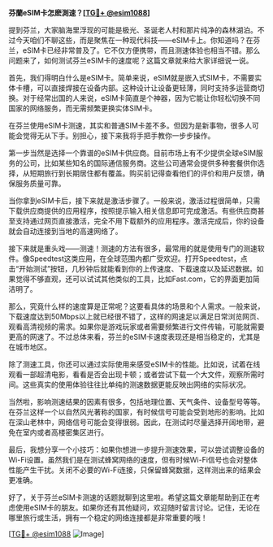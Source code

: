 **芬蘭eSIM卡怎麽測速？[[TG💪+ @esim1088](https://t.me/s/esim1088)]**

提到芬兰，大家脑海里浮现的可能是极光、圣诞老人村和那片纯净的森林湖泊。不过今天咱们不聊这些，而是聚焦在一种现代科技——eSIM卡上。你知道吗？在芬兰，eSIM卡已经非常普及了。它不仅方便携带，而且测速体验也相当不错。那么问题来了，如何测试芬兰eSIM卡的速度呢？这篇文章就来给大家详细说一说。

首先，我们得明白什么是eSIM卡。简单来说，eSIM就是嵌入式SIM卡，不需要实体卡槽，可以直接焊接在设备内部。这种设计让设备更轻薄，同时支持多运营商切换。对于经常出国的人来说，eSIM卡简直是个神器，因为它能让你轻松切换不同国家的网络服务，而无需频繁更换实体SIM卡。

在芬兰使用eSIM卡测速，其实和普通SIM卡差不多。但因为是新事物，很多人可能会觉得无从下手。别担心，接下来我将手把手教你一步步操作。

第一步当然是选择一个靠谱的eSIM卡供应商。目前市场上有不少提供全球eSIM服务的公司，比如某些知名的国际通信服务商。这些公司通常会提供多种套餐供你选择，从短期旅行到长期居住都有覆盖。购买前记得查看他们的评价和用户反馈，确保服务质量可靠。

当你拿到eSIM卡后，接下来就是激活步骤了。一般来说，激活过程很简单，只需下载供应商提供的应用程序，按照提示输入相关信息即可完成激活。有些供应商甚至支持通过网页直接激活，完全不用下载额外的应用程序。激活完成后，你的设备就会自动连接到当地的高速网络了。

接下来就是重头戏——测速！测速的方法有很多，最常用的就是使用专门的测速软件。像Speedtest这类应用，在全球范围内都广受欢迎。打开Speedtest，点击“开始测试”按钮，几秒钟后就能看到你的上传速度、下载速度以及延迟数据。如果觉得不够直观，还可以试试其他类似的工具，比如Fast.com，它的界面更加简洁明了。

那么，究竟什么样的速度算是正常呢？这要看具体的场景和个人需求。一般来说，下载速度达到50Mbps以上就已经很不错了，这样的网速足以满足日常浏览网页、观看高清视频的需求。如果你是游戏玩家或者需要频繁进行文件传输，可能就需要更高的网速了。不过总体来看，芬兰的eSIM卡速度表现还是相当稳定的，尤其是在城市地区。

除了测速工具，你还可以通过实际使用来感受eSIM卡的性能。比如说，试着在线观看一部超清电影，看看是否会出现卡顿；或者尝试下载一个大文件，观察所需时间。这些真实的使用体验往往比单纯的测速数据更能反映出网络的实际状况。

当然啦，影响测速结果的因素有很多，包括地理位置、天气条件、设备型号等等。在芬兰这样一个以自然风光著称的国家，有时候信号可能会受到地形的影响。比如在深山老林中，网络信号可能会变得很弱。因此，在测试时尽量选择开阔地带，避免在室内或者高楼密集区进行。

最后，我想分享一个小技巧：如果你想进一步提升测速效果，可以尝试调整设备的Wi-Fi设置。虽然我们是在测试蜂窝网络的速度，但有时候Wi-Fi信号也会对整体性能产生干扰。关闭不必要的Wi-Fi连接，只保留蜂窝数据，这样测出来的结果会更准确。

好了，关于芬兰eSIM卡测速的话题就聊到这里啦。希望这篇文章能帮助到正在考虑使用eSIM卡的朋友。如果你还有其他疑问，欢迎随时留言讨论。记住，无论在哪里旅行或生活，拥有一个稳定的网络连接都是非常重要的哦！

[[TG💪+ @esim1088](https://t.me/s/esim1088) ![Image](https://i.postimg.cc/4NQfJmqS/Snipaste-2025-05-13-00-14-12.png)]